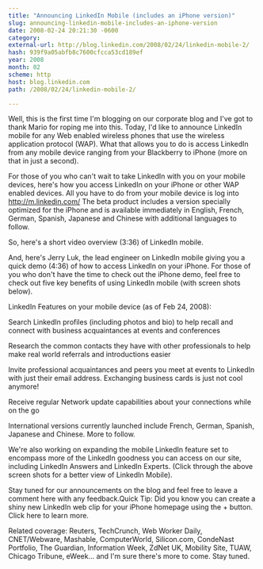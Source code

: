 ```yaml
---
title: "Announcing LinkedIn Mobile (includes an iPhone version)"
slug: announcing-linkedin-mobile-includes-an-iphone-version
date: 2008-02-24 20:21:30 -0600
category: 
external-url: http://blog.linkedin.com/2008/02/24/linkedin-mobile-2/
hash: 939f9a05abfb8c7600cfcca53cd189ef
year: 2008
month: 02
scheme: http
host: blog.linkedin.com
path: /2008/02/24/linkedin-mobile-2/

---
```


Well, this is the first time I'm blogging on our corporate blog and I've got to thank Mario for roping me into this. Today, I'd like to announce LinkedIn mobile for any Web enabled wireless phones that use the wireless application protocol (WAP). What that allows you to do is access LinkedIn from any mobile device ranging from your Blackberry to iPhone (more on that in just a second). 


For those of you who can't wait to take LinkedIn with you on your mobile devices, here's how you access LinkedIn on your iPhone or other WAP enabled devices. All you have to do from your mobile device is log into 
http://m.linkedin.com/
The beta product includes a version specially optimized for the iPhone and is available immediately in English, French, German, Spanish, Japanese and Chinese with additional languages to follow.


So, here's a short video overview (3:36) of LinkedIn mobile. 






And, here's Jerry Luk, the lead engineer on LinkedIn mobile giving you a quick demo (4:36) of how to access LinkedIn on your iPhone. For those of you who don't have the time to check out the iPhone demo, feel free to check out five key benefits of using LinkedIn mobile (with screen shots below). 






LinkedIn Features on your mobile device (as of Feb 24, 2008): 





 Search LinkedIn profiles (including photos and bio) to help recall and connect with business acquaintances at events and conferences 





 Research the common contacts they have with other professionals to help make real world referrals and introductions easier





 Invite professional acquaintances and peers you meet at events to LinkedIn with just their email address. Exchanging business cards is just not cool anymore! 





 Receive regular Network update capabilities about your connections while on the go







 International versions currently launched include French, German, Spanish, Japanese and Chinese. More to follow.




We're also working on expanding the mobile LinkedIn feature
set to encompass more of the LinkedIn goodness you can access on our
site, including LinkedIn Answers and LinkedIn Experts. (Click through the above screen shots for a better view of LinkedIn Mobile).




Stay tuned for our announcements on the blog and feel free to leave a comment here with any feedback.Quick Tip: Did you know you can create a shiny new LinkedIn web clip for your iPhone homepage using the + button. Click here to learn more.


Related coverage: Reuters, TechCrunch, Web Worker Daily, CNET/Webware, Mashable, ComputerWorld, Silicon.com, CondeNast Portfolio, The Guardian, Information Week, ZdNet UK, Mobility Site, TUAW, Chicago Tribune, eWeek... and I'm sure there's more to come. Stay tuned.
